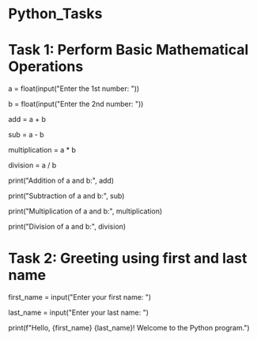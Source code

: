# Python_Tasks
# Task 1: Perform Basic Mathematical Operations


a = float(input("Enter the 1st number: "))

b = float(input("Enter the 2nd number: "))


add = a + b

sub = a - b

multiplication = a * b

division = a / b

print("Addition of a and b:", add)

print("Subtraction of a and b:", sub)

print("Multiplication of a and b:", multiplication)

print("Division of a and b:", division)

# Task 2: Greeting using first and last name

first_name = input("Enter your first name: ")

last_name = input("Enter your last name: ")


print(f"Hello, {first_name} {last_name}! Welcome to the Python program.")
